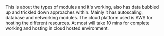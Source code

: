 ﻿ This is about the types of modules and it's working, also has data bubbled up and trickled down approaches within. Mainly it has autoscaling, database and networking modules. The cloud platform used is AWS for hosting the different resources.
At most will take 10 mins for complete working and hosting in cloud hosted environment.
